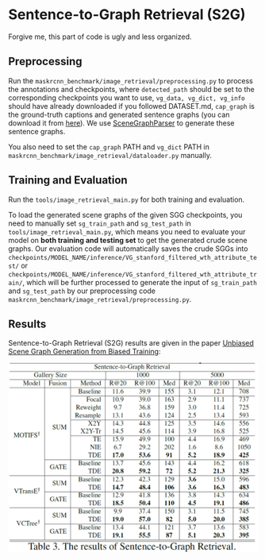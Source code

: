 # Sentence-to-Graph Retrieval (S2G)

Forgive me, this part of code is ugly and less organized.

## Preprocessing

Run the ```maskrcnn_benchmark/image_retrieval/preprocessing.py``` to process the annotations and checkpoints, where ```detected_path``` should be set to the corresponding checkpoints you want to use, ```vg_data, vg_dict, vg_info``` should have already downloaded if you followed DATASET.md, ```cap_graph``` is the ground-truth captions and generated sentence graphs (you can download it from [here](https://onedrive.live.com/embed?cid=22376FFAD72C4B64&resid=22376FFAD72C4B64%21779999&authkey=AGW0Wxjb1JSDFnc)). We use [SceneGraphParser](https://github.com/vacancy/SceneGraphParser) to generate these sentence graphs.

You also need to set the ```cap_graph``` PATH and ```vg_dict``` PATH in ```maskrcnn_benchmark/image_retrieval/dataloader.py``` manually.

## Training and Evaluation

Run the ```tools/image_retrieval_main.py``` for both training and evaluation. 

To load the generated scene graphs of the given SGG checkpoints, you need to manually set ```sg_train_path``` and ```sg_test_path``` in ```tools/image_retrieval_main.py```, which means you need to evaluate your model on **both training and testing set** to get the generated crude scene graphs. Our evaluation code will automatically saves the crude SGGs into ```checkpoints/MODEL_NAME/inference/VG_stanford_filtered_wth_attribute_test/```  or ```checkpoints/MODEL_NAME/inference/VG_stanford_filtered_wth_attribute_train/```, which will be further processed to generate the input of ```sg_train_path``` and ```sg_test_path``` by our preprocessing code ```maskrcnn_benchmark/image_retrieval/preprocessing.py```.

## Results

Sentence-to-Graph Retrieval (S2G) results are given in the paper [Unbiased Scene Graph Generation from Biased Training](https://kaihuatang.github.io/Files/Unbiased_Scene_Graph_Generation_by_Biased_Learning.pdf):

![alt text](../../demo/TDE_Results3.png "from 'Unbiased Scene Graph Generation from Biased Training'")
